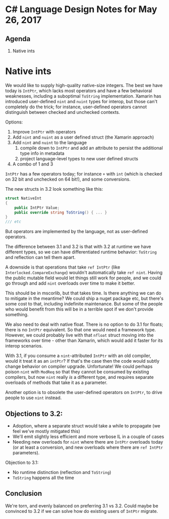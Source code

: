 # C# Language Design Notes for May 26, 2017

## Agenda

1. Native ints

# Native ints

We would like to supply high-quality native-size integers. The best we have today is `IntPtr`, which lacks most operators and have a few behavioral weaknesses, including a suboptimal `ToString` implementation. Xamarin has introduced user-defined `nint` and `nuint` types for interop, but those can't completely do the trick; for instance, user-defined operators cannot distinguish between checked and unchecked contexts.

Options:

1. Improve `IntPtr` with operators
2. Add `nint` and `nuint` as a user defined struct (the Xamarin approach)
3. Add `nint` and `nuint` to the language
	1. compile down to `IntPtr` and add an attribute to persist the additional type info in metadata
	2. project language-level types to new user defined structs
4. A combo of 1 and 3

`IntPtr` has a few operators today; for instance `+` with `int` (which is checked on 32 bit and unchecked on 64 bit!), and some conversions.

The new structs in 3.2 look something like this:

``` c#
struct NativeInt 
{ 
	public IntPtr Value;
	public override string ToString() { ... }
}
/// etc
```

But operators are implemented by the language, not as user-defined operators.

The difference between 3.1 and 3.2 is that with 3.2 at runtime we have different types, so we can have differentiated runtime behavior: `ToString` and reflection can tell them apart.

A downside is that operations that take `ref IntPtr` (like `Interlocked.CompareExchange`) wouldn't automatically take `ref nint`. Having the public mutable field would let things still work for people, and we could go through and add `nint` overloads over time to make it better.

This should be in mscorlib, but that takes time. Is there anything we can do to mitigate in the meantime? We could ship a nuget package etc, but there's some cost to that, including indefinite maintenance. But some of the people who would benefit from this will be in a terrible spot if we don't provide something. 

We also need to deal with native float. There is no option to do 3.1 for floats; there is no `IntPtr` equivalent. So that one would need a framework type. However, we could probably live with that `nfloat` struct moving into the frameworks over time - other than Xamarin, which would add it faster for its interop scenarios.

With 3.1, if you consume a `nint`-attributed `IntPtr` with an old compiler, would it treat it as an `intPtr`? If that's the case then the code would subtly change behavior on compiler upgrade. Unfortunate! We could perhaps poison `nint` with `ModReq` so that they cannot be consumed by existing compilers, but now `nint` really *is* a different type, and requires separate overloads of methods that take it as a parameter.

Another option is to obsolete the user-defined operators on `IntPtr`, to drive people to use `nint` instead.

## Objections to 3.2:
- Adoption, where a separate struct would take a while to propagate (we feel we've mostly mitigated this)
- We'll emit slightly less efficient and more verbose IL in a couple of cases
- Needing new overloads for `nint` where there are `IntPtr` overloads today (or at least a conversion, and new overloads where there are `ref IntPtr` parameters).

Objection to 3.1:
- No runtime distinction (reflection and `ToString`)
- `ToString` happens all the time

## Conclusion
We're torn, and evenly balanced on preferring 3.1 vs 3.2. Could maybe be convinced to 3.2 if we can solve how do existing users of `IntPtr` migrate.







